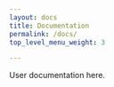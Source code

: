 ```yaml
---
layout: docs
title: Documentation
permalink: /docs/
top_level_menu_weight: 3

---
```


User documentation here.